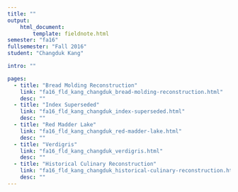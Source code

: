 ```yaml
---
title: ""
output:
    html_document:
        template: fieldnote.html
semester: "fa16"
fullsemester: "Fall 2016"
student: "Changduk Kang"

intro: ""

pages:
  - title: "Bread Molding Reconstruction"
    link: "fa16_fld_kang_changduk_bread-molding-reconstruction.html"
    desc: ""
  - title: "Index Superseded"
    link: "fa16_fld_kang_changduk_index-superseded.html"
    desc: ""
  - title: "Red Madder Lake"
    link: "fa16_fld_kang_changduk_red-madder-lake.html"
    desc: ""
  - title: "Verdigris"
    link: "fa16_fld_kang_changduk_verdigris.html"
    desc: ""
  - title: "Historical Culinary Reconstruction"
    link: "fa16_fld_kang_changduk_historical-culinary-reconstruction.html"
    desc: ""
---
```

